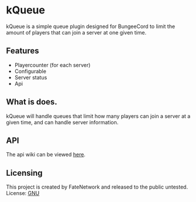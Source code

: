 # kQueue
kQueue is a simple queue plugin designed for BungeeCord to limit the amount of players that can join a server at one given time.


## Features
* Playercounter (for each server) 
* Configurable
* Server status
* Api

## What is does.
kQueue will handle queues that limit how many players can join a server at a given time, and can handle server information.

## API
The api wiki can be viewed [here](https://github.com/HackusatePvP/kQueue/wiki).

## Licensing
This project is created by FateNetwork and released to the public untested.  
License: [GNU](https://github.com/HackusatePvP/kQueue/blob/master/LICENSE)